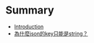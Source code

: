 # Summary

* [Introduction](README.md)
* [為什麼json的key只能是string？](json/wei_shi_mejson_de_key_zhi_neng_shi_string.md)


